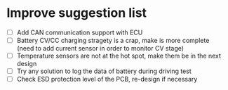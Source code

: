# Improve suggestion list
- [ ] Add CAN communication support with ECU
- [ ] Battery CV/CC charging stragety is a crap, make is more complete (need to add current sensor in order to monitor CV stage)
- [ ] Temperature sensors are not at the hot spot, make them be in the next design
- [ ] Try any solution to log the data of battery during driving test
- [ ] Check ESD protection level of the PCB, re-design if necessary
